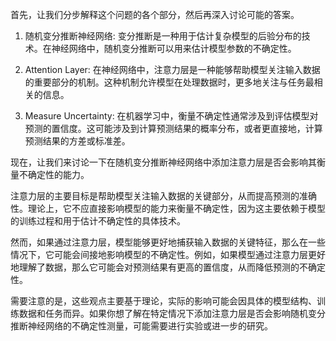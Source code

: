
首先，让我们分步解释这个问题的各个部分，然后再深入讨论可能的答案。

1. 随机变分推断神经网络: 变分推断是一种用于估计复杂模型的后验分布的技术。在神经网络中，随机变分推断可以用来估计模型参数的不确定性。
    
2. Attention Layer: 在神经网络中，注意力层是一种能够帮助模型关注输入数据的重要部分的机制。这种机制允许模型在处理数据时，更多地关注与任务最相关的信息。
    
3. Measure Uncertainty: 在机器学习中，衡量不确定性通常涉及到评估模型对预测的置信度。这可能涉及到计算预测结果的概率分布，或者更直接地，计算预测结果的方差或标准差。
    

现在，让我们来讨论一下在随机变分推断神经网络中添加注意力层是否会影响其衡量不确定性的能力。

注意力层的主要目标是帮助模型关注输入数据的关键部分，从而提高预测的准确性。理论上，它不应直接影响模型的能力来衡量不确定性，因为这主要依赖于模型的训练过程和用于估计不确定性的具体技术。

然而，如果通过注意力层，模型能够更好地捕获输入数据的关键特征，那么在一些情况下，它可能会间接地影响模型的不确定性。例如，如果模型通过注意力层更好地理解了数据，那么它可能会对预测结果有更高的置信度，从而降低预测的不确定性。

需要注意的是，这些观点主要基于理论，实际的影响可能会因具体的模型结构、训练数据和任务而异。如果你想了解在特定情况下添加注意力层是否会影响随机变分推断神经网络的不确定性测量，可能需要进行实验或进一步的研究。